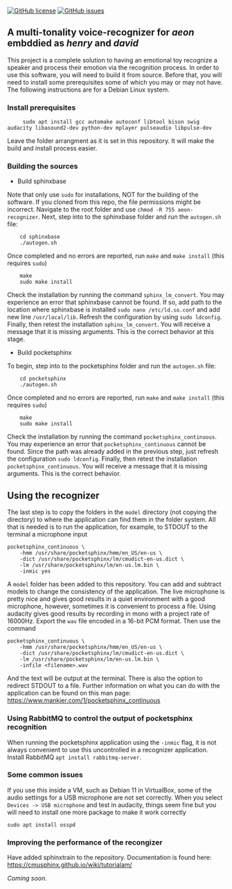 [![GitHub license](https://img.shields.io/github/license/cartheur/aeon-recognizer)](https://github.com/cartheur/aeon-recognizer/blob/main/LICENSE)
[![GitHub issues](https://img.shields.io/github/issues/cartheur/voice-recognizer)](https://github.com/cartheur/voice-recognizer/issues)

## A multi-tonality voice-recognizer for _aeon_ embddied as _henry_ and _david_

This project is a complete solution to having an emotional toy recognize a speaker and process their emotion via the recognition process. In order to use this software, you will need to build it from source. Before that, you will need to install some prerequisites some of which you may or may not have. The following instructions are for a Debian Linux system.

### Install prerequisites

```
     sudo apt install gcc automake autoconf libtool bison swig audacity libasound2-dev python-dev mplayer pulseaudio libpulse-dev
```
Leave the folder arrangment as it is set in this repository. It will make the build and install process easier.

### Building the sources

* Build sphinxbase

Note that only use `sudo` for installations, NOT for the building of the software. If you cloned from this repo, the file permissions might be incorrect. Navigate to the root folder and use `chmod -R 755 aeon-recognizer`. Next, step into to the sphinxbase folder and run the `autogen.sh` file:
		
```
    cd sphinxbase
    ./autogen.sh
```
Once completed and no errors are reported, run `make` and `make install` (this requires `sudo`)

```
    make
    sudo make install
```	
Check the installation by running the command `sphinx_lm_convert`. You may experience an error that sphinxbase cannot be found. If so, add path to the location where sphinxbase is installed `sudo nano /etc/ld.so.conf` and add new line `/usr/local/lib`. Refresh the configuration by using `sudo ldconfig`. Finally, then retest the installation `sphinx_lm_convert`. You will receive a message that it is missing arguments. This is the correct behavior at this stage.

* Build pocketsphinx

To begin, step into to the pocketsphinx folder and run the `autogen.sh` file:
		
```
    cd pocketsphinx
    ./autogen.sh
```
Once completed and no errors are reported, run `make` and `make install` (this requires `sudo`)

```
    make
    sudo make install
```	
Check the installation by running the command `pocketsphinx_continuous`. You may experience an error that `pocketsphinx_continuous` cannot be found. Since the path was already added in the previous step, just refresh the configuration `sudo ldconfig`. Finally, then retest the installation `pocketsphinx_continuous`. You will receive a message that it is missing arguments. This is the correct behavior.

## Using the recognizer

The last step is to copy the folders in the `model` directory (not copying the directory) to where the application can find them in the folder system. All that is needed is to run the application, for example, to STDOUT to the terminal a microphone input

```
pocketsphinx_continuous \
    -hmm /usr/share/pocketsphinx/hmm/en_US/en-us \
    -dict /usr/share/pocketsphinx/lm/cmudict-en-us.dict \
    -lm /usr/share/pocketsphinx/lm/en-us.lm.bin \
    -inmic yes
```
A `model` folder has been added to this repository. You can add and subtract models to change the consistency of the application. The live microphone is pretty nice and gives good results in a quiet environment with a good microphone, however, sometimes it is convenient to process a file. Using audacity gives good results by recording in mono with a project rate of 16000Hz. Export the `wav` file encoded in a 16-bit PCM format. Then use the command

```
pocketsphinx_continuous \
    -hmm /usr/share/pocketsphinx/hmm/en_US/en-us \
    -dict /usr/share/pocketsphinx/lm/cmudict-en-us.dict \
    -lm /usr/share/pocketsphinx/lm/en-us.lm.bin \
    -infile <filename>.wav
```

And the text will be output at the terminal. There is also the option to redirect STDOUT to a file. Further information on what you can do with the application can be found on this man page: https://www.mankier.com/1/pocketsphinx_continuous
	
### Using RabbitMQ to control the output of pocketsphinx recognition
	
When running the pocketsphinx application using the `-inmic` flag, it is not always convenient to use this uncontrolled in a recognizer application. Install RabbitMQ `apt install rabbitmq-server`.

### Some common issues

If you use this inside a VM, such as Debian 11 in VirtualBox, some of the audio settings for a USB microphone are not set correctly. When you select `Devices -> USB microphone` and test in audacity, things seem fine but you will need to install one more package to make it work correctly
```
sudo apt install osspd
```

### Improving the performance of the recongizer

Have added sphinxtrain to the repository. Documentation is found here: https://cmusphinx.github.io/wiki/tutorialam/

*Coming soon.*

